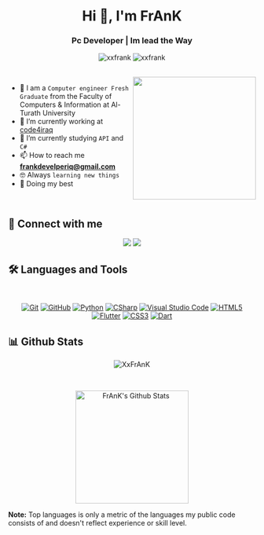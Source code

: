 <h1 align="center">Hi 👋, I'm FrAnK</h1>
<h3 align="center">Pc Developer | Im lead the Way</h3>

<p align="center"> <img src="https://komarev.com/ghpvc/?username=xxfrank&label=Profile%20views&color=0e75b6&style=flat" alt="xxfrank" />
		   <img src="https://img.shields.io/github/followers/xxfrank?label=Followers" alt="xxfrank" />
</p>
<br>
<img align="right" src="https://user-images.githubusercontent.com/63050133/156676671-d5b2e362-97d4-4404-9447-dd71ddfea82f.gif" width = 250px/>

- :school: I am a `Computer engineer Fresh Graduate` from the Faculty of Computers & Information at Al-Turath University
- 🔭 I’m currently working at [code4iraq](https://www.linkedin.com/company/etisalat-iraq/)
- 🌱 I’m currently studying `API` and `C#`
- 📫 How to reach me **frankdevelperiq@gmail.com**
- :nerd_face: Always `learning new things`
- 🐼 Doing my best 

<br>

## 📩 Connect with me
<p align="center">
    <a href="mailto:frankdevelperiq@gmail.com" title="Gmail"><img src="https://img.shields.io/badge/gmail-%23F05033.svg?style=for-the-badge&logo=gmail&logoColor=white"/></a>  
<a href="https://www.tiktok.com/@frankon" title="TikTok"><img src="https://img.shields.io/badge/Facebook-%231877F2.svg?style=for-the-badge&logo=Facebook&logoColor=white"/></a>
</p>

## 🛠 Languages and Tools
<br>
<p align="center">
<a href="https://git-scm.com/" title="Git"><img src="https://img.shields.io/badge/git-%23F05033.svg?style=for-the-badge&logo=git&logoColor=white" alt="Git"></a>
<a href="https://github.com/" title="GitHub"><img src="https://img.shields.io/badge/github-%23121011.svg?style=for-the-badge&logo=github&logoColor=white" alt="GitHub"></a>
<a href="https://www.python.org/" title="Python"><img src="https://img.shields.io/badge/python-3670A0?style=for-the-badge&logo=python&logoColor=ffdd54" alt="Python"></a>
<a href="https://docs.microsoft.com/en-us/dotnet/csharp/" title="CSharp"><img src="https://img.shields.io/badge/c%23-%23239120.svg?style=for-the-badge&logo=c-sharp&logoColor=white" alt="CSharp"></a>
<a href="https://code.visualstudio.com/" title="Visual Studio Code"><img src="https://img.shields.io/badge/Visual%20Studio%20Code-0078d7.svg?style=for-the-badge&logo=visual-studio-code&logoColor=white" alt="Visual Studio Code"></a>
<a href="https://www.w3.org/TR/html5/" title="HTML5"><img src="https://img.shields.io/badge/html5-%23E34F26.svg?style=for-the-badge&logo=html5&logoColor=white" alt="HTML5"></a>
<a href="https://flutter.dev" title="Flutter"><img src="https://img.shields.io/badge/flutter-%231572B6.svg?style=for-the-badge&logo=flutter&logoColor=white" alt="Flutter"></a>
	<a href="https://www.w3.org/Style/CSS/" title="CSS3"><img src="https://img.shields.io/badge/css3-%23157122B6.svg?style=for-the-badge&logo=css3&logoColor=white" alt="CSS3"></a>
<a href="https://dart.dev" title="Dart"><img src="https://img.shields.io/badge/dart-%231572B6.svg?style=for-the-badge&logo=dart&logoColor=white" alt="Dart"></a>
</p>

## 📊 Github Stats
<p align="center"><img src="https://github-readme-streak-stats.herokuapp.com/?user=xxfrank&theme=tokyonight_duo" alt="XxFrAnK" /></p>
  <br/>
  <p align="center">
    <a href="https://github.com/anuraghazra/github-readme-stats">
	    <img alt="FrAnK's Github Stats" src="https://github-readme-stats.vercel.app/api?username=xxfrank&show_icons=true&count_private=true&locale=en&theme=tokyonight&layout=compact" height="230px"/></a>
<br/>

  <b>Note:</b> Top languages is only a metric of the languages my public code consists of and doesn't reflect experience or skill level.
  </p>
  



